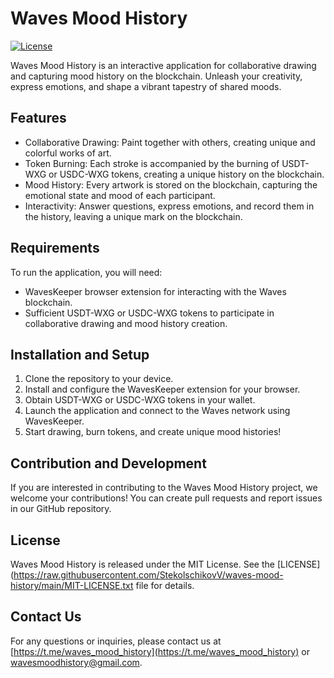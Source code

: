 # Waves Mood History

[![License](https://img.shields.io/badge/License-MIT-blue.svg)](LICENSE)

Waves Mood History is an interactive application for collaborative drawing and capturing mood history on the blockchain.
Unleash your creativity, express emotions, and shape a vibrant tapestry of shared moods.

## Features

- Collaborative Drawing: Paint together with others, creating unique and colorful works of art.
- Token Burning: Each stroke is accompanied by the burning of USDT-WXG or USDC-WXG tokens, creating a unique history on
  the blockchain.
- Mood History: Every artwork is stored on the blockchain, capturing the emotional state and mood of each participant.
- Interactivity: Answer questions, express emotions, and record them in the history, leaving a unique mark on the
  blockchain.

## Requirements

To run the application, you will need:

- WavesKeeper browser extension for interacting with the Waves blockchain.
- Sufficient USDT-WXG or USDC-WXG tokens to participate in collaborative drawing and mood history creation.

## Installation and Setup

1. Clone the repository to your device.
2. Install and configure the WavesKeeper extension for your browser.
3. Obtain USDT-WXG or USDC-WXG tokens in your wallet.
4. Launch the application and connect to the Waves network using WavesKeeper.
5. Start drawing, burn tokens, and create unique mood histories!

## Contribution and Development

If you are interested in contributing to the Waves Mood History project, we welcome your contributions! You can create
pull requests and report issues in our GitHub repository.

## License

Waves Mood History is released under the MIT License. See
the [LICENSE](https://raw.githubusercontent.com/StekolschikovV/waves-mood-history/main/MIT-LICENSE.txt file for details.

## Contact Us

For any questions or inquiries, please contact us at [https://t.me/waves_mood_history](https://t.me/waves_mood_history)
or [wavesmoodhistory@gmail.com](wavesmoodhistory@gmail.com).
